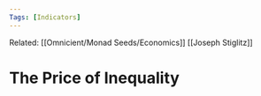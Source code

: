 ```yaml
---
Tags: [Indicators]
---
```

Related: [[Omnicient/Monad Seeds/Economics]] [[Joseph Stiglitz]] 
# The Price of Inequality



